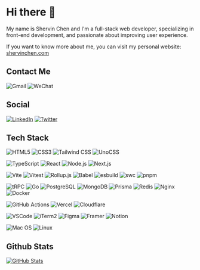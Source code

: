 # Hi there 👋

My name is Shervin Chen and I'm a full-stack web developer, specializing in front-end development, and passionate about improving user experience.

If you want to know more about me, you can visit my personal website: [shervinchen.com](https://shervinchen.com/)

## Contact Me

![Gmail](https://img.shields.io/badge/shervinchen@gmail.com-D14836?style=flat&logo=gmail&logoColor=white)
![WeChat](https://img.shields.io/badge/shervinchen-07C160?style=flat&logo=wechat&logoColor=white)

## Social

[![LinkedIn](https://img.shields.io/badge/shervinchen-0077B5?style=flat&logo=linkedin&logoColor=white)](https://www.linkedin.com/in/shervinchen/)
[![Twitter](https://img.shields.io/badge/shervinchen-1DA1F2?style=flat&logo=twitter&logoColor=white)](https://twitter.com/shervinchen)

## Tech Stack

![HTML5](https://img.shields.io/badge/HTML5-E34F26?style=flat&logo=html5&logoColor=white)
![CSS3](https://img.shields.io/badge/CSS3-1572B6?style=flat&logo=css3&logoColor=white)
![Tailwind CSS](https://img.shields.io/badge/Tailwind%20CSS-06B6D4?logo=tailwindcss&logoColor=fff&style=flat)
![UnoCSS](https://img.shields.io/badge/UnoCSS-333?logo=unocss&logoColor=fff&style=flat)

![TypeScript](https://img.shields.io/badge/TypeScript-007ACC?style=flat&logo=typescript&logoColor=white)
![React](https://img.shields.io/badge/React-20232A?style=flat&logo=react&logoColor=61DAFB)
![Node.js](https://img.shields.io/badge/Node.js-339933?style=flat&logo=nodedotjs&logoColor=white)
![Next.js](https://img.shields.io/badge/Next.js-000000?style=flat&logo=nextdotjs&logoColor=white)

![Vite](https://img.shields.io/badge/Vite-B73BFE?style=flat&logo=vite&logoColor=FFD62E)
![Vitest](https://img.shields.io/badge/Vitest-729B1B?style=flat&logo=Vitest&logoColor=white)
![Rollup.js](https://img.shields.io/badge/Rollup.js-EC4A3F?style=flat&logo=rollup.js&logoColor=white)
![Babel](https://img.shields.io/badge/Babel-F9DC3E?style=flat&logo=babel&logoColor=white)
![esbuild](https://img.shields.io/badge/esbuild-FECF02.svg?style=flat&logo=esbuild&logoColor=white)
![swc](https://img.shields.io/badge/swc-FFBEA2.svg?style=flat&logo=swc&logoColor=white)
![pnpm](https://img.shields.io/badge/pnpm-F69220?style=flat&logo=pnpm&logoColor=white)

![tRPC](https://img.shields.io/badge/tRPC-2596BE?logo=trpc&logoColor=fff&style=flat)
![Go](https://img.shields.io/badge/Go-00ADD8?style=flat&logo=go&logoColor=white)
![PostgreSQL](https://img.shields.io/badge/PostgreSQL-316192?style=flat&logo=postgresql&logoColor=white)
![MongoDB](https://img.shields.io/badge/MongoDB-47A248?logo=mongodb&logoColor=fff&style=flat)
![Prisma](https://img.shields.io/badge/Prisma-2D3748?logo=prisma&logoColor=fff&style=flat)
![Redis](https://img.shields.io/badge/Redis-DC382D?logo=redis&logoColor=fff&style=flat)
![Nginx](https://img.shields.io/badge/Nginx-009639?style=flat&logo=nginx&logoColor=white)
![Docker](https://img.shields.io/badge/Docker-2CA5E0?style=flat&logo=docker&logoColor=white)

![GitHub Actions](https://img.shields.io/badge/GitHub_Actions-2088FF?style=flat&logo=github-actions&logoColor=white)
![Vercel](https://img.shields.io/badge/Vercel-000000?style=flat&logo=vercel&logoColor=white)
![Cloudflare](https://img.shields.io/badge/Cloudflare-F38020.svg?style=flat&logo=Cloudflare&logoColor=white)

![VSCode](https://img.shields.io/badge/VSCode-0078D4?style=flat&logo=visual%20studio%20code&logoColor=white)
![iTerm2](https://img.shields.io/badge/iTerm2-000?logo=iterm2&logoColor=fff&style=flat)
![Figma](https://img.shields.io/badge/Figma-F24E1E?style=flat&logo=figma&logoColor=white)
![Framer](https://img.shields.io/badge/Framer-05F?logo=framer&logoColor=fff&style=flat)
![Notion](https://img.shields.io/badge/Notion-000000?style=flat&logo=notion&logoColor=white)

![Mac OS](https://img.shields.io/badge/macOS-000000?style=flat&logo=macos&logoColor=white)
![Linux](https://img.shields.io/badge/Linux-FCC624?style=flat&logo=linux&logoColor=white)

## Github Stats

[![GitHub Stats](https://github-readme-stats.vercel.app/api?username=shervinchen&hide_title=false&hide_rank=false&show_icons=true&include_all_commits=true&count_private=true&disable_animations=false&theme=monokai&locale=en&hide_border=false)](https://github.com/anuraghazra/github-readme-stats)

